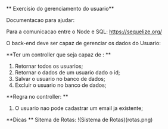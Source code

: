 ** Exercisio do gerenciamento do usuario**

Documentacao para ajudar:

Para a comunicacao entre o Node e SQL:
https://sequelize.org/

O back-end deve ser capaz de gerenciar os dados do Usuario:

**Ter um controller que seja capaz de : **

1. Retornar todos os usuarios;
2. Retornar o dados de um usuario dado o id;
3. Salvar o usuario no banco de dados;
4. Excluir o usuario no banco de dados;

**Regra no controller: **

1.  O usuario nao pode cadastrar um email ja existente;

**Dicas **
Sitema de Rotas:
!(Sistema de Rotas)(rotas.png)
